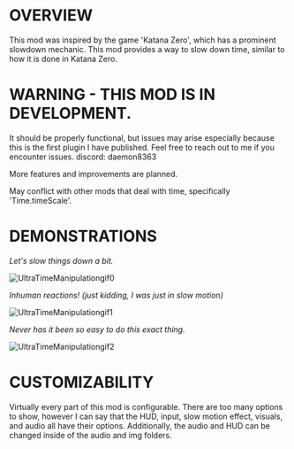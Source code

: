 # OVERVIEW

This mod was inspired by the game 'Katana Zero', which has a prominent slowdown mechanic. This mod provides a way to slow down time, similar to how it is done in Katana Zero. 

# WARNING - THIS MOD IS IN DEVELOPMENT.

It should be properly functional, but issues may arise especially because this is the first plugin I have published. Feel free to reach out to me if you encounter issues. discord: daemon8363

More features and improvements are planned.

May conflict with other mods that deal with time, specifically 'Time.timeScale'.

# DEMONSTRATIONS

*Let's slow things down a bit.*

![UltraTimeManipulationgif0](https://github.com/user-attachments/assets/6ebc8bc7-ce4a-4d31-aab6-534e2a803902)



*Inhuman reactions! (just kidding, I was just in slow motion)*

![UltraTimeManipulationgif1](https://github.com/user-attachments/assets/8e3df77c-462f-4252-a9f6-dbcdf147a280)



*Never has it been so easy to do this exact thing.*

![UltraTimeManipulationgif2](https://github.com/user-attachments/assets/1280ac92-0dcb-417d-b9cd-7d9a9470d08e)

# CUSTOMIZABILITY

Virtually every part of this mod is configurable. There are too many options to show, however I can say that the HUD, input, slow motion effect, visuals, and audio all have their options. 
Additionally, the audio and HUD can be changed inside of the audio and img folders.
